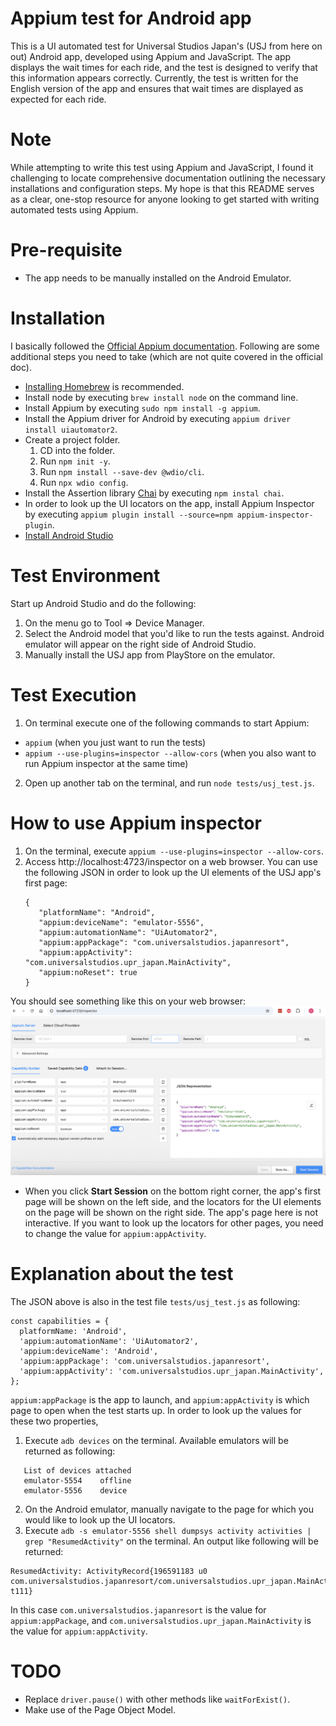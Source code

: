 # Appium test for Android app
This is a UI automated test for Universal Studios Japan's (USJ from here on out) Android app, developed using Appium and
JavaScript. The app displays the wait times for each ride, and the test is designed to verify that 
this information appears correctly.  Currently, the test is written for the English version of 
the app and ensures that wait times are displayed as expected for each ride.

# Note
While attempting to write this test using Appium and JavaScript, I found it challenging to locate comprehensive documentation outlining the necessary installations and configuration steps. My hope is that this README serves as a clear, one-stop resource for anyone looking to get started with writing automated tests using Appium.

# Pre-requisite
* The app needs to be manually installed on the Android Emulator.

# Installation
I basically followed the [Official Appium documentation](https://appium.io/docs/en/2.5/quickstart/install/).
Following are some additional steps you need to take (which are not quite covered in the official doc).
* [Installing Homebrew](https://brew.sh/) is recommended.
* Install node by executing `brew install node` on the command line.
* Install Appium by executing `sudo npm install -g appium`.
* Install the Appium driver for Android by executing `appium driver install uiautomator2`.
* Create a project folder.
   1. CD into the folder.
   2. Run `npm init -y`.
   3. Run `npm install --save-dev @wdio/cli`.
   4. Run `npx wdio config`.
* Install the Assertion library [Chai](https://www.chaijs.com/) by executing `npm instal chai`.
* In order to look up the UI locators on the app, install Appium Inspector by executing  `appium plugin install --source=npm appium-inspector-plugin`.
* [Install Android Studio](https://developer.android.com/studio?gad_source=1&gad_campaignid=21831783525&gbraid=0AAAAAC-IOZkJYSDVzOOH-iUrP3ksxf12R&gclid=CjwKCAjwpMTCBhA-EiwA_-MsmWLeDRJSOm1xcrIP4FYRRmRfPkOWtQLL_8w9b83ZRGeJZ1PePM6vORoCV2kQAvD_BwE&gclsrc=aw.ds)

# Test Environment
Start up Android Studio and do the following:
1. On the menu go to Tool => Device Manager.
2. Select the Android model that you'd like to run the tests against.  Android emulator will appear on the right side of Android Studio.
3. Manually install the USJ app from PlayStore on the emulator.

# Test Execution
1. On terminal execute one of the following commands to start Appium:
* `appium` (when you just want to run the tests)
* `appium --use-plugins=inspector --allow-cors` (when you also want to run Appium inspector at the same time)
2. Open up another tab on the terminal, and run `node tests/usj_test.js`.

# How to use Appium inspector
1. On the terminal, execute `appium --use-plugins=inspector --allow-cors`.
2. Access http://localhost:4723/inspector on a web browser.  You can use the following JSON in order to look up the UI elements of the USJ app's first page:
   ```
   {
      "platformName": "Android",
      "appium:deviceName": "emulator-5556",
      "appium:automationName": "UiAutomator2",
      "appium:appPackage": "com.universalstudios.japanresort",
      "appium:appActivity": "com.universalstudios.upr_japan.MainActivity",
      "appium:noReset": true
   }
   ```
You should see something like this on your web browser:
![Screenshot](resources/appium_inspector.png)

* When you click **Start Session** on the bottom right corner, the app's first page will be shown on the left side, and the locators for the UI elements on the page will be shown on the right side.  The app's page here is not interactive.  If you want to look up the locators for other pages, you need to change the value for `appium:appActivity`.

# Explanation about the test
The JSON above is also in the test file `tests/usj_test.js` as following:
```
const capabilities = {
  platformName: 'Android',
  'appium:automationName': 'UiAutomator2',
  'appium:deviceName': 'Android',
  'appium:appPackage': 'com.universalstudios.japanresort',
  'appium:appActivity': 'com.universalstudios.upr_japan.MainActivity',
};
```
`appium:appPackage` is the app to launch, and `appium:appActivity` is which page to open when the test starts up.  In order to look up the values for these two properties,
1. Execute `adb devices` on the terminal.  Available emulators will be returned as following:
```
   List of devices attached
   emulator-5554	offline
   emulator-5556	device
```
2. On the Android emulator, manually navigate to the page for which you would like to look up the UI locators.
3. Execute `adb -s emulator-5556 shell dumpsys activity activities | grep "ResumedActivity"` on the terminal.  An output like following will be returned:
```
ResumedActivity: ActivityRecord{196591183 u0 com.universalstudios.japanresort/com.universalstudios.upr_japan.MainActivity t111}
```
In this case `com.universalstudios.japanresort` is the value for `appium:appPackage`, and `com.universalstudios.upr_japan.MainActivity` is the value for `appium:appActivity`.

# TODO
* Replace `driver.pause()` with other methods like `waitForExist()`.
* Make use of the Page Object Model.

